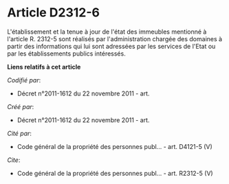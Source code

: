 # Article D2312-6

L'établissement et la tenue à jour de l'état des immeubles mentionné à l'article R. 2312-5 sont réalisés par l'administration
chargée des domaines à partir des informations qui lui sont adressées par les services de l'Etat ou par les établissements
publics intéressés.

**Liens relatifs à cet article**

_Codifié par_:

  - Décret n°2011-1612 du 22 novembre 2011 - art.

_Créé par_:

  - Décret n°2011-1612 du 22 novembre 2011 - art.

_Cité par_:

  - Code général de la propriété des personnes publ... - art. D4121-5 (V)

_Cite_:

  - Code général de la propriété des personnes publ... - art. R2312-5 (V)
